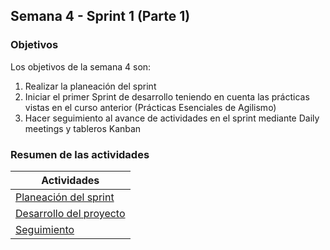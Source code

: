 ## Semana 4 - Sprint 1 (Parte 1)

### Objetivos

Los objetivos de la semana 4 son:

1. Realizar la planeación del sprint
2. Iniciar el primer Sprint de desarrollo teniendo en cuenta las prácticas vistas en el curso anterior (Prácticas Esenciales de Agilismo)
3. Hacer seguimiento al avance de actividades en el sprint mediante Daily meetings y tableros Kanban
 
### Resumen de las actividades

| Actividades   |
|---------------|
|[Planeación del sprint](https://avargas20.github.io/MISW-Procesos/semanas/semana4/s4_planeacion_sprint)  |
|[Desarrollo del proyecto](https://avargas20.github.io/MISW-Procesos/semanas/semana4/s4_desarrollo)|
|[Seguimiento](https://avargas20.github.io/MISW-Procesos/semanas/semana4/s4_seguimiento)|
